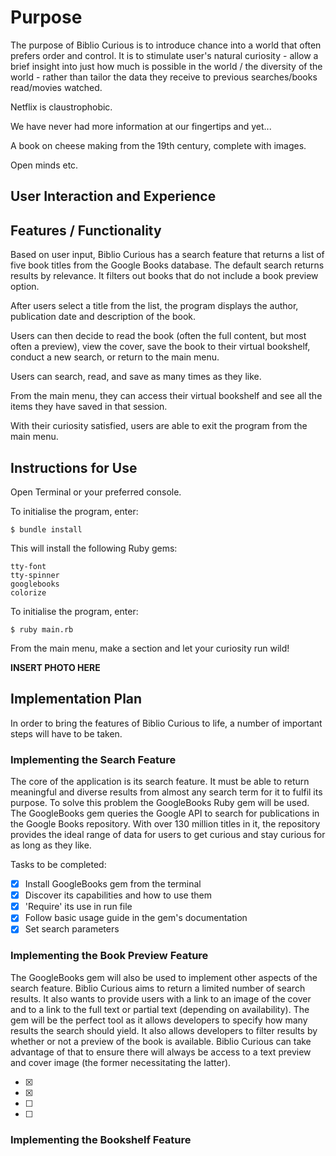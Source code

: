 # Purpose

The purpose of Biblio Curious is to introduce chance into a world that often prefers order and control. It is to stimulate user's natural curiosity - allow a brief insight into just how much is possible in the world / the diversity of the world - rather than tailor the data they receive to previous searches/books read/movies watched.

Netflix is claustrophobic.

We have never had more information at our fingertips and yet...

A book on cheese making from the 19th century, complete with images.

Open minds etc.



## User Interaction and Experience


## Features / Functionality


Based on user input, Biblio Curious has a search feature that returns a list of five book titles from the Google Books database. The default search returns results by relevance. It filters out books that do not include a book preview option.

After users select a title from the list, the program displays the author, publication date and description of the book.

Users can then decide to read the book (often the full content, but most often a preview), view the cover, save the book to their virtual bookshelf, conduct a new search, or return to the main menu.

Users can search, read, and save as many times as they like.

From the main menu, they can access their virtual bookshelf and see all the items they have saved in that session. 

With their curiosity satisfied, users are able to exit the program from the main menu. 



## Instructions for Use

Open Terminal or your preferred console.

To initialise the program, enter:

`$ bundle install`

This will install the following Ruby gems:

```
tty-font
tty-spinner
googlebooks
colorize
```

To initialise the program, enter:

`$ ruby main.rb`

From the main menu, make a section and let your curiosity run wild!

**INSERT PHOTO HERE**


## Implementation Plan

In order to bring the features of Biblio Curious to life, a number of important steps will have to be taken.


### Implementing the Search Feature

The core of the application is its search feature. It must be able to return meaningful and diverse results from almost any search term for it to fulfil its purpose. To solve this problem the GoogleBooks Ruby gem will be used. The GoogleBooks gem queries the Google API to search for publications in the Google Books repository. With over 130 million titles in it, the repository provides the ideal range of data for users to get curious and stay curious for as long as they like. 

Tasks to be completed:

- [x] Install GoogleBooks gem from the terminal 
- [x] Discover its capabilities and how to use them
- [x] 'Require' its use in run file
- [x] Follow basic usage guide in the gem's documentation
- [x] Set search parameters 

### Implementing the Book Preview Feature

The GoogleBooks gem will also be used to implement other aspects of the search feature. Biblio Curious aims to return a limited number of search results. It also wants to provide users with a link to an image of the cover and to a link to the full text or partial text (depending on availability). The gem will be the perfect tool as it allows developers to specify how many results the search should yield. It also allows developers to filter results by whether or not a preview of the book is available. Biblio Curious can take advantage of that to ensure there will always be access to a text preview and cover image (the former necessitating the latter).

- [x] 
- [x]
- [ ]
- [ ]

### Implementing the Bookshelf Feature
















